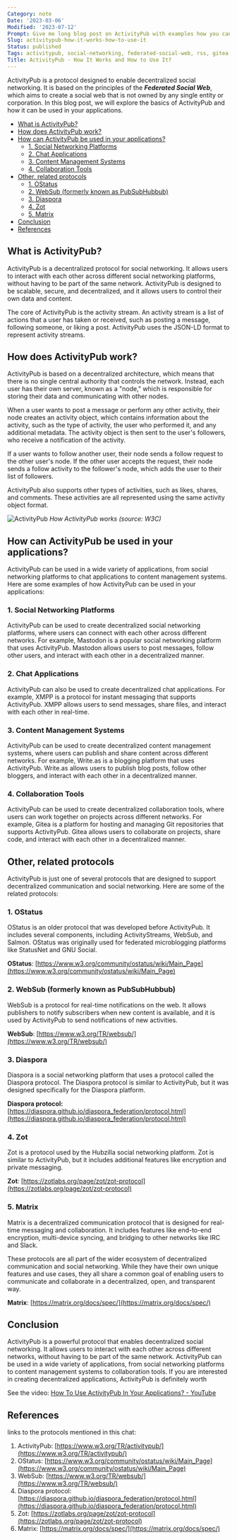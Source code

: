 ```yaml
---
Category: note
Date: '2023-03-06'
Modified: '2023-07-12'
Prompt: Give me long blog post on ActivityPub with examples how you can use it in your apps.
Slug: activitypub-how-it-works-how-to-use-it
Status: published
Tags: activitypub, social-networking, federated-social-web, rss, gitea, xmpp
Title: ActivityPub - How It Works and How to Use It?
---
```


ActivityPub is a protocol designed to enable decentralized social networking. It is based on the principles of the ***Federated Social Web***, which aims to create a social web that is not owned by any single entity or corporation. In this blog post, we will explore the basics of ActivityPub and how it can be used in your applications.

<!-- MarkdownTOC levels="2,3" autolink="true" autoanchor="true" -->

- [What is ActivityPub?](#what-is-activitypub)
- [How does ActivityPub work?](#how-does-activitypub-work)
- [How can ActivityPub be used in your applications?](#how-can-activitypub-be-used-in-your-applications)
 	- [1.  Social Networking Platforms](#1-social-networking-platforms)
 	- [2.  Chat Applications](#2-chat-applications)
 	- [3.  Content Management Systems](#3-content-management-systems)
 	- [4.  Collaboration Tools](#4-collaboration-tools)
- [Other,  related protocols](#other-related-protocols)
 	- [1.  OStatus](#1-ostatus)
 	- [2.  WebSub \(formerly known as PubSubHubbub\)](#2-websub-formerly-known-as-pubsubhubbub)
 	- [3.  Diaspora](#3-diaspora)
 	- [4.  Zot](#4-zot)
 	- [5.  Matrix](#5-matrix)
- [Conclusion](#conclusion)
- [References](#references)

<!-- /MarkdownTOC -->

<a id="what-is-activitypub"></a>

## What is ActivityPub?

ActivityPub is a decentralized protocol for social networking. It allows users to interact with each other across different social networking platforms, without having to be part of the same network. ActivityPub is designed to be scalable, secure, and decentralized, and it allows users to control their own data and content.

The core of ActivityPub is the activity stream. An activity stream is a list of actions that a user has taken or received, such as posting a message, following someone, or liking a post. ActivityPub uses the JSON-LD format to represent activity streams.

<a id="how-does-activitypub-work"></a>

## How does ActivityPub work?

ActivityPub is based on a decentralized architecture, which means that there is no single central authority that controls the network. Instead, each user has their own server, known as a "node," which is responsible for storing their data and communicating with other nodes.

When a user wants to post a message or perform any other activity, their node creates an activity object, which contains information about the activity, such as the type of activity, the user who performed it, and any additional metadata. The activity object is then sent to the user's followers, who receive a notification of the activity.

If a user wants to follow another user, their node sends a follow request to the other user's node. If the other user accepts the request, their node sends a follow activity to the follower's node, which adds the user to their list of followers.

ActivityPub also supports other types of activities, such as likes, shares, and comments. These activities are all represented using the same activity object format.

![ActivityPub](/images/misc/ActivityPub.png)
*How ActivityPub works (source: W3C)*

<a id="how-can-activitypub-be-used-in-your-applications"></a>

## How can ActivityPub be used in your applications?

ActivityPub can be used in a wide variety of applications, from social networking platforms to chat applications to content management systems. Here are some examples of how ActivityPub can be used in your applications:

<a id="1-social-networking-platforms"></a>

### 1.  Social Networking Platforms

ActivityPub can be used to create decentralized social networking platforms, where users can connect with each other across different networks. For example, Mastodon is a popular social networking platform that uses ActivityPub. Mastodon allows users to post messages, follow other users, and interact with each other in a decentralized manner.

<a id="2-chat-applications"></a>

### 2.  Chat Applications

ActivityPub can also be used to create decentralized chat applications. For example, XMPP is a protocol for instant messaging that supports ActivityPub. XMPP allows users to send messages, share files, and interact with each other in real-time.

<a id="3-content-management-systems"></a>

### 3.  Content Management Systems

ActivityPub can be used to create decentralized content management systems, where users can publish and share content across different networks. For example, Write.as is a blogging platform that uses ActivityPub. Write.as allows users to publish blog posts, follow other bloggers, and interact with each other in a decentralized manner.

<a id="4-collaboration-tools"></a>

### 4.  Collaboration Tools

ActivityPub can be used to create decentralized collaboration tools, where users can work together on projects across different networks. For example, Gitea is a platform for hosting and managing Git repositories that supports ActivityPub. Gitea allows users to collaborate on projects, share code, and interact with each other in a decentralized manner.

<a id="other-related-protocols"></a>

## Other,  related protocols

ActivityPub is just one of several protocols that are designed to support decentralized communication and social networking. Here are some of the related protocols:

<a id="1-ostatus"></a>

### 1.  OStatus

OStatus is an older protocol that was developed before ActivityPub. It includes several components, including ActivityStreams, WebSub, and Salmon. OStatus was originally used for federated microblogging platforms like StatusNet and GNU Social.

**OStatus**: [https://www.w3.org/community/ostatus/wiki/Main_Page](https://www.w3.org/community/ostatus/wiki/Main_Page)

<a id="2-websub-formerly-known-as-pubsubhubbub"></a>

### 2.  WebSub (formerly known as PubSubHubbub)

WebSub is a protocol for real-time notifications on the web. It allows publishers to notify subscribers when new content is available, and it is used by ActivityPub to send notifications of new activities.

**WebSub**: [https://www.w3.org/TR/websub/](https://www.w3.org/TR/websub/)

<a id="3-diaspora"></a>

### 3.  Diaspora

Diaspora is a social networking platform that uses a protocol called the Diaspora protocol. The Diaspora protocol is similar to ActivityPub, but it was designed specifically for the Diaspora platform.

**Diaspora protocol:** [https://diaspora.github.io/diaspora_federation/protocol.html](https://diaspora.github.io/diaspora_federation/protocol.html)

<a id="4-zot"></a>

### 4.  Zot

Zot is a protocol used by the Hubzilla social networking platform. Zot is similar to ActivityPub, but it includes additional features like encryption and private messaging.

**Zot**: [https://zotlabs.org/page/zot/zot-protocol](https://zotlabs.org/page/zot/zot-protocol)
<a id="5-matrix"></a>

### 5.  Matrix

Matrix is a decentralized communication protocol that is designed for real-time messaging and collaboration. It includes features like end-to-end encryption, multi-device syncing, and bridging to other networks like IRC and Slack.

These protocols are all part of the wider ecosystem of decentralized communication and social networking. While they have their own unique features and use cases, they all share a common goal of enabling users to communicate and collaborate in a decentralized, open, and transparent way.

**Matrix**: [https://matrix.org/docs/spec/](https://matrix.org/docs/spec/)
<a id="conclusion"></a>

## Conclusion

ActivityPub is a powerful protocol that enables decentralized social networking. It allows users to interact with each other across different networks, without having to be part of the same network. ActivityPub can be used in a wide variety of applications, from social networking platforms to content management systems to collaboration tools. If you are interested in creating decentralized applications, ActivityPub is definitely worth

See the video: [How To Use ActivityPub In Your Applications? - YouTube](https://www.youtube.com/watch?v=kkvJMiiVRWs)

<a id="references"></a>

## References

links to the protocols mentioned in this chat:

1. ActivityPub: [https://www.w3.org/TR/activitypub/](https://www.w3.org/TR/activitypub/)
2. OStatus: [https://www.w3.org/community/ostatus/wiki/Main_Page](https://www.w3.org/community/ostatus/wiki/Main_Page)
3. WebSub: [https://www.w3.org/TR/websub/](https://www.w3.org/TR/websub/)
4. Diaspora protocol: [https://diaspora.github.io/diaspora_federation/protocol.html](https://diaspora.github.io/diaspora_federation/protocol.html)
5. Zot: [https://zotlabs.org/page/zot/zot-protocol](https://zotlabs.org/page/zot/zot-protocol)
6. Matrix: [https://matrix.org/docs/spec/](https://matrix.org/docs/spec/)
